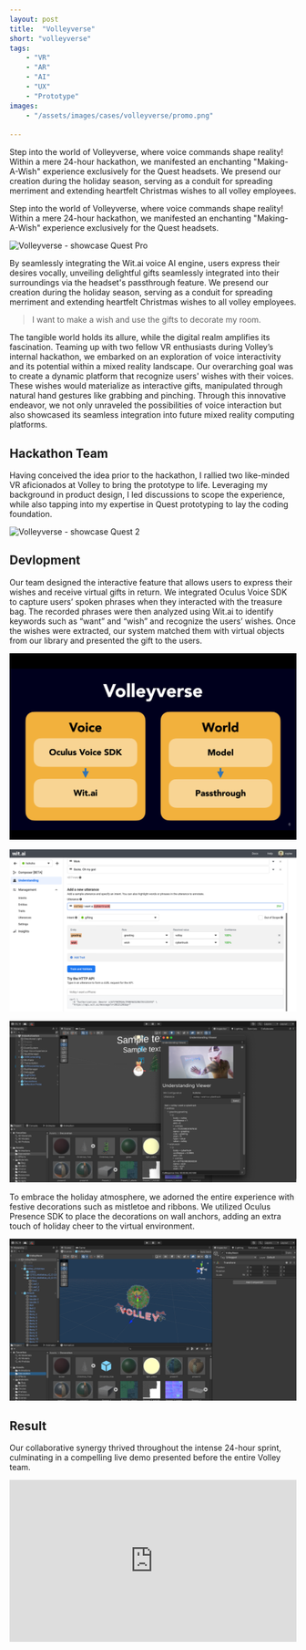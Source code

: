 ```yaml
---
layout: post
title:  "Volleyverse"
short: "volleyverse"
tags:
    - "VR"
    - "AR"
    - "AI"
    - "UX"
    - "Prototype"
images: 
    - "/assets/images/cases/volleyverse/promo.png"

---
```

<!--summary-->

Step into the world of Volleyverse, where voice commands shape reality! Within a mere 24-hour hackathon, we manifested an enchanting "Making-A-Wish" experience exclusively for the Quest headsets. We presend our creation during the holiday season, serving as a conduit for spreading merriment and extending heartfelt Christmas wishes to all volley employees.

<!--more-->

Step into the world of Volleyverse, where voice commands shape reality! Within a mere 24-hour hackathon, we manifested an enchanting "Making-A-Wish" experience exclusively for the Quest headsets. 

![Volleyverse - showcase Quest Pro](/assets/images/cases/volleyverse/showcase_questpro.png)

By seamlessly integrating the Wit.ai voice AI engine, users express their desires vocally, unveiling delightful gifts seamlessly integrated into their surroundings via the headset's passthrough feature. We presend our creation during the holiday season, serving as a conduit for spreading merriment and extending heartfelt Christmas wishes to all volley employees.

> I want to make a wish and use the gifts to decorate my room.

The tangible world holds its allure, while the digital realm amplifies its fascination. Teaming up with two fellow VR enthusiasts during Volley’s internal hackathon, we embarked on an exploration of voice interactivity and its potential within a mixed reality landscape. Our overarching goal was to create a dynamic platform that recognize users' wishes with their voices. These wishes would materialize as interactive gifts, manipulated through natural hand gestures like grabbing and pinching. Through this innovative endeavor, we not only unraveled the possibilities of voice interaction but also showcased its seamless integration into future mixed reality computing platforms.

## Hackathon Team

Having conceived the idea prior to the hackathon, I rallied two like-minded VR aficionados at Volley to bring the prototype to life. Leveraging my background in product design, I led discussions to scope the experience, while also tapping into my expertise in Quest prototyping to lay the coding foundation.

![Volleyverse - showcase Quest 2](/assets/images/cases/volleyverse/showcase_quest2.png)

## Devlopment
Our team designed the interactive feature that allows users to express their wishes and receive virtual gifts in return. We integrated Oculus Voice SDK to capture users’ spoken phrases when they interacted with the treasure bag. The recorded phrases were then analyzed using Wit.ai to identify keywords such as “want” and “wish” and recognize the users’ wishes. Once the wishes were extracted, our system matched them with virtual objects from our library and presented the gift to the users.

![Volleyverse - Unity scheme](/assets/images/cases/volleyverse/scheme.png)

![Volleyverse - Wit.ai](/assets/images/cases/volleyverse/witai.png)

![Volleyverse - Unity voice set-up](/assets/images/cases/volleyverse/unity.png)

To embrace the holiday atmosphere, we adorned the entire experience with festive decorations such as mistletoe and ribbons. We utilized Oculus Presence SDK to place the decorations on wall anchors, adding an extra touch of holiday cheer to the virtual environment.

![Volleyverse - ribbon](/assets/images/cases/volleyverse/merrychristmas.png)

## Result

Our collaborative synergy thrived throughout the intense 24-hour sprint, culminating in a compelling live demo presented before the entire Volley team.

<div style="padding:56.25% 0 0 0;position:relative;"><iframe src="https://player.vimeo.com/video/852127741?badge=0&amp;autopause=0&amp;player_id=0&amp;app_id=58479" frameborder="0" allow="autoplay; fullscreen; picture-in-picture" style="position:absolute;top:0;left:0;width:100%;height:100%;" title="Volleyverse - voice powered metaverse"></iframe></div><script src="https://player.vimeo.com/api/player.js"></script>
